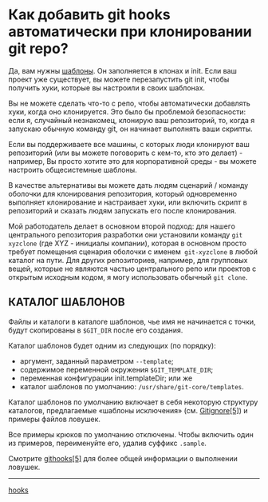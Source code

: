 # Как добавить git hooks автоматически при клонировании git repo?
Да, вам нужны [шаблоны](https://git-scm.com/docs/git-init#_template_directory). Он заполняется в клонах и init. Если ваш проект уже существует, вы можете перезапустить git init, чтобы получить хуки, которые вы настроили в своих шаблонах.

Вы не можете сделать что-то с репо, чтобы автоматически добавлять хуки, когда оно клонируется. Это было бы проблемой безопасности: если я, случайный незнакомец, клонирую ваш репозиторий, то, когда я запускаю обычную команду git, он начинает выполнять ваши скрипты.

Если вы поддерживаете все машины, с которых люди клонируют ваш репозиторий (или вы можете поговорить с кем-то, кто это делает) - например, Вы просто хотите это для корпоративной среды - вы можете настроить общесистемные шаблоны.

В качестве альтернативы вы можете дать людям сценарий / команду оболочки для клонирования репозитория, который одновременно выполняет клонирование и настраивает хуки, или включить скрипт в репозиторий и сказать людям запускать его после клонирования.

Мой работодатель делает в основном второй подход: для нашего центрального репозитория разработки они установили команду `git xyzclone` (где XYZ - инициалы компании), которая в основном просто требует помещения сценария оболочки с именем` git-xyzclone` в любой каталог на пути. Для других репозиториев, например, для групповых вещей, которые не являются частью центрального репо или проектов с открытым исходным кодом, я могу использовать обычный `git clone`.

## КАТАЛОГ ШАБЛОНОВ

Файлы и каталоги в каталоге шаблонов, чье имя не начинается с точки, будут скопированы в `$GIT_DIR` после его создания.

Каталог шаблонов будет одним из следующих (по порядку):

* аргумент, заданный параметром `--template`;
    
* содержимое переменной окружения `$GIT_TEMPLATE_DIR`;
    
* переменная конфигурации init.templateDir; или же
    
* каталог шаблонов по умолчанию: `/usr/share/git-core/templates`.
    

Каталог шаблонов по умолчанию включает в себя некоторую структуру каталогов, предлагаемые «шаблоны исключения» (см. [Gitignore\[5\]](https://git-scm.com/docs/gitignore)) и примеры файлов ловушек.

Все примеры крюков по умолчанию отключены. Чтобы включить один из примеров, переименуйте его, удалив суффикс `.sample`.

Смотрите [githooks\[5\]](https://git-scm.com/docs/githooks) для более общей информации о выполнении ловушек.

**********
[hooks](/tags/hooks.md)
